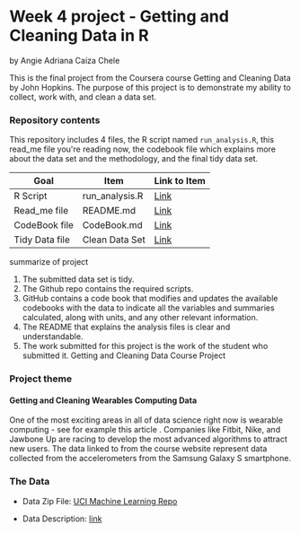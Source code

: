# Week 4 project -  Getting and Cleaning Data in R
by Angie Adriana Caiza Chele

This is the final project from the Coursera course Getting and Cleaning Data by John Hopkins. 
The purpose of this project is to demonstrate my ability to collect, work with, and clean a data set.

### Repository contents
This repository includes 4 files, the R script named `run_analysis.R`, this read_me file you're reading now, the codebook file which explains more about the data set and the methodology, and the final tidy data set.

Goal | Item | Link to Item
--- | --- | ---
R Script |  run_analysis.R |  [Link](https://github.com/Angieadrianacaiza/projectgettingandcleningdata/blob/main/run_analysis%20.R)
Read_me file | README.md | [Link](https://github.com/Angieadrianacaiza/projectgettingandcleningdata/blob/main/README.md)
CodeBook file | CodeBook.md | [Link](https://github.com/Angieadrianacaiza/projectgettingandcleningdata/blob/main/codebook.md)
Tidy Data file |  Clean Data Set |  [Link](https://github.com/Angieadrianacaiza/projectgettingandcleningdata/blob/main/tidyData.txt)

summarize of project
1. The submitted data set is tidy.
2. The Github repo contains the required scripts.
3. GitHub contains a code book that modifies and updates the available codebooks with the data to indicate all the variables and summaries calculated, along with units, and any other relevant information.
5. The README that explains the analysis files is clear and understandable.
6. The work submitted for this project is the work of the student who submitted it.
Getting and Cleaning Data Course Project

### Project theme
#### Getting and Cleaning Wearables Computing Data
One of the most exciting areas in all of data science right now is wearable computing - see for example this article . Companies like Fitbit, Nike, and Jawbone Up are racing to develop the most advanced algorithms to attract new users. The data linked to from the course website represent data collected from the accelerometers from the Samsung Galaxy S smartphone. 

### The Data
* Data Zip File: [UCI Machine Learning Repo](https://d396qusza40orc.cloudfront.net/getdata%2Fprojectfiles%2FUCI%20HAR%20Dataset.zip)

* Data Description: [link](http://archive.ics.uci.edu/ml/datasets/Human+Activity+Recognition+Using+Smartphones)



